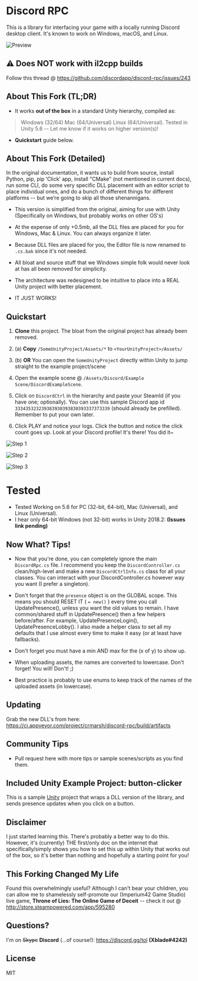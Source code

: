 # Discord RPC

This is a library for interfacing your game with a locally running Discord desktop client. It's known to work on Windows, macOS, and Linux.

![Preview](https://cdn.discordapp.com/attachments/262809788696494080/426409016713805825/unknown.png)

## ⚠️ Does NOT work with il2cpp builds
Follow this thread @ https://github.com/discordapp/discord-rpc/issues/243

## About This Fork (TL;DR)

* It works **out of the box** in a standard Unity hierarchy, compiled as: 
> Windows (32/64)
> Mac (64/Universal)
> Linux (64/Universal). 
> Tested in Unity 5.6 -- Let me know if it works on higher version(s)!

* **Quickstart** guide below. 

## About This Fork (Detailed)

In the original documentation, it wants us to build from source, install Python, pip, pip ‘Click’ app, install "CMake" (not mentioned in current docs), run some CLI, do some very specific DLL placement with an editor script to place individual ones, and do a bunch of different things for different platforms -- but we’re going to skip all those shenannigans.

* This version is simplified from the original, aiming for use with Unity (Specifically on Windows, but probably works on other OS's)

* At the expense of only +0.5mb, all the DLL files are placed for you for Windows, Mac & Linux. You can always organize it later.

* Because DLL files are placed for you, the Editor file is now renamed to `.cs.bak` since it's not needed.

* All bloat and source stuff that we Windows simple folk would never look at has all been removed for simplicity.

* The architecture was redesigned to be intuitive to place into a REAL Unity project with better placement.

* IT JUST WORKS!

## Quickstart

1. **Clone** this project. The bloat from the original project has already been removed.
 
2. (a) **Copy** `/SomeUnityProject/Assets/*` to `<YourUnityProject>/Assets/`

2. (b) **OR** You can open the `SomeUnityProject` directly within Unity to jump straight to the example project/scene

3. Open the example scene @ `/Assets/Discord/Example Scene/DiscordExampleScene`.

4. Click on `DiscordCtrl` in the hierarchy and paste your SteamId (if you have one; optionally). You can use this sample Discord app id `333435323239383930393830393337373339` (should already be prefilled). Remember to put your own later.

5. Click PLAY and notice your logs. Click the button and notice the click count goes up. Look at your Discord profile! It's there! You did it~

![Step 1](https://i.imgur.com/W6JWNMP.png)

![Step 2](https://i.imgur.com/hgcichs.png)

![Step 3](https://i.imgur.com/LgmolX7.png)

# Tested

* Tested Working on 5.6 for PC (32-bit, 64-bit), Mac (Universal), and Linux (Universal).
* I hear only 64-bit Windows (not 32-bit) works in Unity 2018.2: **(Issues link pending)**

## Now What? Tips!

* Now that you're done, you can completely ignore the main `DiscordRpc.cs` file. I recommend you keep the `DiscordController.cs` clean/high-level and make a new `DiscordCtrlInfo.cs` class for all your classes. You can interact with your DiscordController.cs however way you want (I prefer a singleton).

* Don't forget that the `presence` object is on the GLOBAL scope. This means you should RESET IT ( `= new()` ) every time you call UpdatePresence(), unless you want the old values to remain. I have common/shared stuff in UpdatePresence() then a few helpers before/after. For example, UpdatePresenceLogin(), UpdatePresenceLobby(). I also made a helper class to set all my defaults that I use almost every time to make it easy (or at least have fallbacks).

* Don't forget you must have a min AND max for the (x of y) to show up.

* When uploading assets, the names are converted to lowercase. Don't forget! You will! Don't! ;) 

* Best practice is probably to use enums to keep track of the names of the uploaded assets (in lowercase).

## Updating

Grab the new DLL's from here:
https://ci.appveyor.com/project/crmarsh/discord-rpc/build/artifacts

## Community Tips

* Pull request here with more tips or sample scenes/scripts as you find them.

## Included Unity Example Project: button-clicker

This is a sample [Unity](https://unity3d.com/) project that wraps a DLL version of the library, and sends presence updates when you click on a button.

## Disclaimer

I just started learning this. There's probably a better way to do this. However, it's (currently) THE first/only doc on the internet that specifically/simply shows you how to set this up within Unity that works out of the box, so it's better than nothing and hopefully a starting point for you!

## This Forking Changed My Life

Found this overwhelmingly useful? Although I can't bear your children, you can allow me to shamelessly self-promote our (Imperium42 Game Studio) live game, **Throne of Lies: The Online Game of Deceit** -- check it out @ http://store.steampowered.com/app/595280

## Questions?

I'm on ~~Skype~~ **Discord** (...of course!): https://discord.gg/tol **(Xblade#4242)**

## License

MIT
